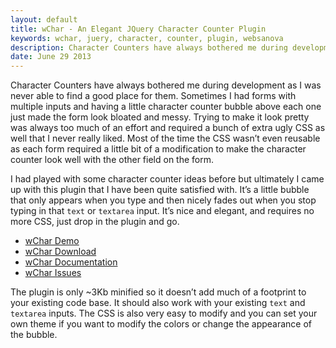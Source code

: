```yaml
---
layout: default
title: wChar - An Elegant JQuery Character Counter Plugin
keywords: wchar, juery, character, counter, plugin, websanova
description: Character Counters have always bothered me during development as I was never able to find a good place for them. Sometimes I had forms with multiple inputs and having a little character counter bubble above each one just made the form look bloated and messy.
date: June 29 2013
---
```


Character Counters have always bothered me during development as I was never able to find a good place for them. Sometimes I had forms with multiple inputs and having a little character counter bubble above each one just made the form look bloated and messy. Trying to make it look pretty was always too much of an effort and required a bunch of extra ugly CSS as well that I never really liked. Most of the time the CSS wasn’t even reusable as each form required a little bit of a modification to make the character counter look well with the other field on the form.

I had played with some character counter ideas before but ultimately I came up with this plugin that I have been quite satisfied with. It’s a little bubble that only appears when you type and then nicely fades out when you stop typing in that `text` or `textarea` input. It’s nice and elegant, and requires no more CSS, just drop in the plugin and go.

* [wChar Demo](http://wchar.websanova.com/)
* [wChar Download](https://github.com/websanova/wChar/tags)
* [wChar Documentation](https://github.com/websanova/wChar#wcharjs)
* [wChar Issues](https://github.com/websanova/wChar/issues)

The plugin is only ~3Kb minified so it doesn’t add much of a footprint to your existing code base. It should also work with your existing `text` and `textarea` inputs. The CSS is also very easy to modify and you can set your own theme if you want to modify the colors or change the appearance of the bubble.